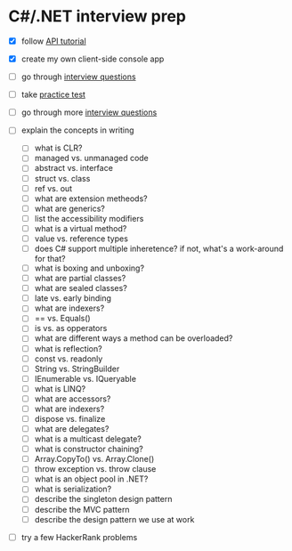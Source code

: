 # C#/.NET interview prep

- [x] follow [API tutorial](https://docs.microsoft.com/en-us/aspnet/web-api/overview/advanced/calling-a-web-api-from-a-net-client)
- [x] create my own client-side console app
- [ ] go through [interview questions](https://www.interviewbit.com/c-sharp-interview-questions)
- [ ] take [practice test](https://www.interviewbit.com/c-sharp-interview-questions/#c#-interview-mcqs)
- [ ] go through more [interview questions](https://www.c-sharpcorner.com/UploadFile/puranindia/C-Sharp-interview-questions)
- [ ] explain the concepts in writing

    - [ ] what is CLR?
    - [ ] managed vs. unmanaged code
    - [ ] abstract vs. interface
    - [ ] struct vs. class
    - [ ] ref vs. out
    - [ ] what are extension metheods?
    - [ ] what are generics?
    - [ ] list the accessibility modifiers
    - [ ] what is a virtual method?
    - [ ] value vs. reference types
    - [ ] does C# support multiple inheretence? if not, what's a work-around for that?
    - [ ] what is boxing and unboxing?
    - [ ] what are partial classes?
    - [ ] what are sealed classes?
    - [ ] late vs. early binding
    - [ ] what are indexers?
    - [ ] == vs. Equals()
    - [ ] is vs. as opperators
    - [ ] what are different ways a method can be overloaded?
    - [ ] what is reflection?
    - [ ] const vs. readonly
    - [ ] String vs. StringBuilder
    - [ ] IEnumerable vs. IQueryable
    - [ ] what is LINQ?
    - [ ] what are accessors?
    - [ ] what are indexers?
    - [ ] dispose vs. finalize
    - [ ] what are delegates?
    - [ ] what is a multicast delegate?
    - [ ] what is constructor chaining?
    - [ ] Array.CopyTo() vs. Array.Clone()
    - [ ] throw exception vs. throw clause
    - [ ] what is an object pool in .NET?
    - [ ] what is serialization?
    - [ ] describe the singleton design pattern
    - [ ] describe the MVC pattern
    - [ ] describe the design pattern we use at work

- [ ] try a few HackerRank problems
